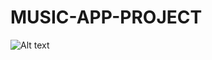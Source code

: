 # MUSIC-APP-PROJECT

![Alt text](<Music Player App - Personal_ Microsoft​ Edge 24_06_2023 11_21_44 p. m.-1.png>)